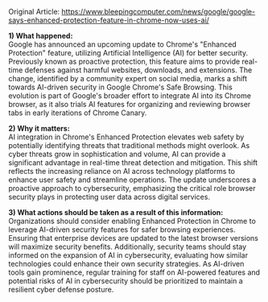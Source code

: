 Original Article: https://www.bleepingcomputer.com/news/google/google-says-enhanced-protection-feature-in-chrome-now-uses-ai/

**1) What happened:**  
Google has announced an upcoming update to Chrome's "Enhanced Protection" feature, utilizing Artificial Intelligence (AI) for better security. Previously known as proactive protection, this feature aims to provide real-time defenses against harmful websites, downloads, and extensions. The change, identified by a community expert on social media, marks a shift towards AI-driven security in Google Chrome's Safe Browsing. This evolution is part of Google's broader effort to integrate AI into its Chrome browser, as it also trials AI features for organizing and reviewing browser tabs in early iterations of Chrome Canary.

**2) Why it matters:**  
AI integration in Chrome's Enhanced Protection elevates web safety by potentially identifying threats that traditional methods might overlook. As cyber threats grow in sophistication and volume, AI can provide a significant advantage in real-time threat detection and mitigation. This shift reflects the increasing reliance on AI across technology platforms to enhance user safety and streamline operations. The update underscores a proactive approach to cybersecurity, emphasizing the critical role browser security plays in protecting user data across digital services.

**3) What actions should be taken as a result of this information:**  
Organizations should consider enabling Enhanced Protection in Chrome to leverage AI-driven security features for safer browsing experiences. Ensuring that enterprise devices are updated to the latest browser versions will maximize security benefits. Additionally, security teams should stay informed on the expansion of AI in cybersecurity, evaluating how similar technologies could enhance their own security strategies. As AI-driven tools gain prominence, regular training for staff on AI-powered features and potential risks of AI in cybersecurity should be prioritized to maintain a resilient cyber defense posture.